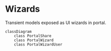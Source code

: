 # Wizards

Transient models exposed as UI wizards in portal.

```mermaid
classDiagram
    class PortalShare
    class PortalWizard
    class PortalWizardUser
```
